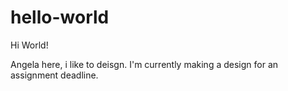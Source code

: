 # hello-world

Hi World!

Angela here, i like to deisgn.
I'm currently making a design for an assignment deadline.
